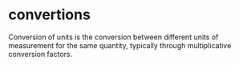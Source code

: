 # convertions
Conversion of units is the conversion between different units of measurement for the same quantity, typically through multiplicative conversion factors.
